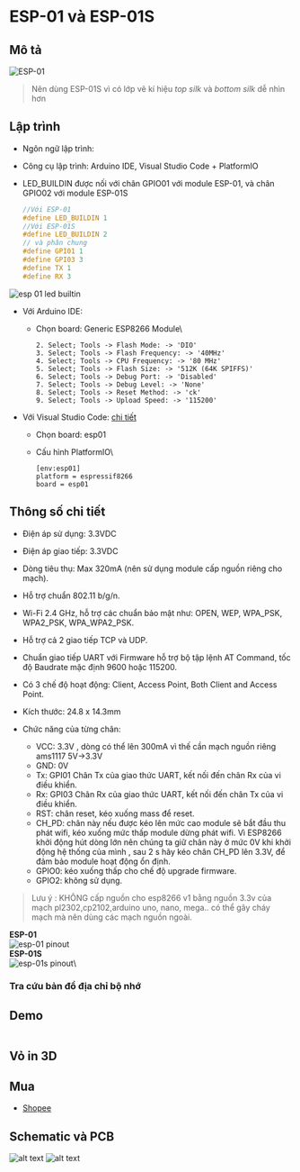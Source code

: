# ESP-01 và ESP-01S

## Mô tả

![ESP-01](../assets/esp-01_top.png)

> Nên dùng ESP-01S vì có lớp vẽ kí hiệu *top silk* và *bottom silk* dễ nhìn hơn

## Lập trình

- Ngôn ngữ lập trình:
- Công cụ lập trình: Arduino IDE, Visual Studio Code + PlatformIO
- LED_BUILDIN  được nối với chân GPIO01 với module ESP-01, và chân GPIO02 với module ESP-01S
  
  ```C
  //Với ESP-01
  #define LED_BUILDIN 1
  //Với ESP-01S
  #define LED_BUILDIN 2
  // và phân chung
  #define GPI01 1
  #define GPI03 3
  #define TX 1
  #define RX 3
  ```

![esp 01 led builtin](../assets/esp-01_led.png)

- Với Arduino IDE:
  - Chọn board: Generic ESP8266 Module\

    ```text
    2. Select; Tools -> Flash Mode: -> 'DIO'
    3. Select; Tools -> Flash Frequency: -> '40MHz'
    4. Select; Tools -> CPU Frequency: -> '80 MHz'
    5. Select; Tools -> Flash Size: -> '512K (64K SPIFFS)'
    6. Select; Tools -> Debug Port: -> 'Disabled'
    7. Select; Tools -> Debug Level: -> 'None'
    8. Select; Tools -> Reset Method: -> 'ck'
    9. Select; Tools -> Upload Speed: -> '115200'  
    ```

- Với Visual Studio Code: [chi tiết](https://docs.platformio.org/en/latest/boards/espressif8266/esp01.html)
  - Chọn board: esp01
  - Cấu hình PlatformIO\

    ```env
    [env:esp01]
    platform = espressif8266
    board = esp01  
    ```

## Thông số chi tiết

- Điện áp sử dụng: 3.3VDC
- Điện áp giao tiếp: 3.3VDC
- Dòng tiêu thụ: Max 320mA (nên sử dụng module cấp nguồn riêng cho mạch).
- Hỗ trợ chuẩn 802.11 b/g/n.
- Wi-Fi 2.4 GHz, hỗ trợ các chuẩn bảo mật như: OPEN, WEP, WPA_PSK, WPA2_PSK, WPA_WPA2_PSK.
- Hỗ trợ cả 2 giao tiếp TCP và UDP.
- Chuẩn giao tiếp UART với Firmware hỗ trợ bộ tập lệnh AT Command, tốc độ Baudrate mặc định 9600 hoặc 115200.
- Có 3 chế độ hoạt động: Client, Access Point, Both Client and Access Point.
- Kích thước: 24.8 x 14.3mm

- Chức năng của từng chân:
  - VCC: 3.3V , dòng có thể lên 300mA vì thế cần mạch nguồn riêng  ams1117 5V->3.3V 
  - GND: 0V
  - Tx: GPI01 Chân Tx của giao thức UART, kết nối đến chân Rx của vi điều khiển.
  - Rx: GPI03 Chân Rx của giao thức UART, kết nối đến chân Tx của vi điều khiển.
  - RST:  chân reset, kéo xuống mass để reset.
  - CH_PD: chân này nếu được kéo lên mức cao module sẽ bắt đầu thu phát wifi, kéo xuống mức thấp module dừng phát wifi. Vì ESP8266 khởi động hút dòng lớn nên chúng ta giữ chân này ở mức 0V khi khởi động hệ thống của mình , sau 2 s hãy kéo chân CH_PD lên 3.3V, để đảm bảo module hoạt động ổn định.
  - GPIO0: kéo xuống thấp cho chế độ upgrade firmware.
  - GPIO2: không sử dụng.

>Lưu ý : KHÔNG cấp nguồn cho esp8266 v1 bằng nguồn 3.3v của mạch pl2302,cp2102,arduino uno, nano, mega.. có thể gây cháy mạch mà nên dùng các mạch nguồn ngoài.

**ESP-01**\
![esp-01 pinout](../assets/esp-01_pinout.jpg)\
**ESP-01S**\
![esp-01s pinout](../assets/esp-01s_pinout.png)\


### Tra cứu bản đồ địa chỉ bộ nhớ

## Demo

```C
```

## Vỏ in 3D

## Mua

- [Shopee](https://shopee.vn/M%C3%B4-%C4%90un-Thu-Ph%C3%A1t-T%C3%ADn-Hi%E1%BB%87u-Kh%C3%B4ng-D%C3%A2y-ESP8266-ESP-01-ESP-01S-ESP-12E-ESP-12F-ESP-32-ESP-32S-2.4G-Cho-Arduino-i.812409307.20522645636)

## Schematic và PCB

  ![alt text](../assets/esp-01s-easyedalib.png)
  ![alt text](../assets/esp-01s_footprint.png)
